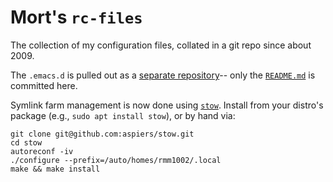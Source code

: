 # Mort's `rc-files`

The collection of my configuration files, collated in a git repo since about
2009.

The `.emacs.d` is pulled out as a [separate
repository](https://github.com/mor1/rc-emacs)-- only the
[`README.md`](https://github.com/mor1/rc-emacs/blob/master/README.md) is
committed here.

Symlink farm management is now done using [`stow`](). Install from your distro's package (e.g., `sudo apt install stow`), or by hand via:


``` shell
git clone git@github.com:aspiers/stow.git
cd stow
autoreconf -iv
./configure --prefix=/auto/homes/rmm1002/.local
make && make install
```
